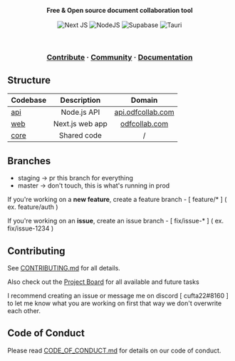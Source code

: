 <p align="center">
    <strong>Free & Open source document collaboration tool</strong>
</p>

<p align="center">
    <img align="center" alt="Next JS" src="https://img.shields.io/badge/nextjs-%23000000.svg?style=for-the-badge&logo=next.js&logoColor=white"/>
    <img align="center" alt="NodeJS" src="https://img.shields.io/badge/node.js-%2343853D.svg?style=for-the-badge&logo=node.js&logoColor=white" />
    <img align="center" alt="Supabase" src="https://img.shields.io/badge/Supabase-3ECF8E?style=for-the-badge&logo=supabase&logoColor=white" />
    <img align="center" alt="Tauri" src="https://img.shields.io/badge/tauri-%2324C8DB.svg?style=for-the-badge&logo=tauri&logoColor=%23FFFFFF" />
    
</p>

<br />

<h3 align="center">
    <a href="https://github.com/cufta22/odf-collab/blob/master/CONTRIBUTING.md">Contribute</a>
    <span> · </span>
    <a href="">Community</a>
    <span> · </span>
    <a href="">Documentation</a>
</h3>

## Structure

| Codebase     |   Description   |                     Domain                     |
| :----------- | :-------------: | :--------------------------------------------: |
| [api](api)   |   Node.js API   | [api.odfcollab.com](https://api.odfcollab/com) |
| [web](web)   | Next.js web app |     [odfcollab.com](https://odfcollab/com)     |
| [core](core) |   Shared code   |                       /                        |

<!-- | [design](design)   |  All project assets  |   /   | -->
<!-- | [mobile](mobile)   |  Mobile app          |   /   | -->
<!-- | [desktop](desktop) |  Desktop app         |   /   | -->

## Branches

- staging -> pr this branch for everything
- master -> don't touch, this is what's running in prod

If you're working on a **new feature**, create a feature branch - [ feature/\* ] ( ex. feature/auth )

If you're working on an **issue**, create an issue branch - [ fix/issue-\* ] ( ex. fix/issue-1234 )

## Contributing

See [CONTRIBUTING.md](https://github.com/CUFTA22/odf-collab/blob/master/CONTRIBUTING.md) for all details.

Also check out the [Project Board](https://tree.taiga.io/project/cufta22-odf-collab/kanban) for all available and future tasks

I recommend creating an issue or message me on discord [ cufta22#8160 ] to let me know what you are working on first that way we don't overwrite each other.

## Code of Conduct

Please read [CODE_OF_CONDUCT.md](https://github.com/CUFTA22/odf-collab/blob/master/CODE_OF_CONDUCT.md) for details on our code of conduct.
